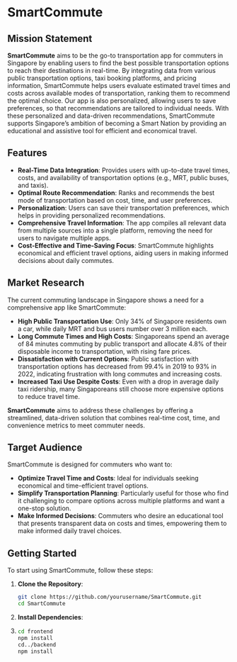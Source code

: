 # SmartCommute

## Mission Statement

**SmartCommute** aims to be the go-to transportation app for commuters in Singapore by enabling users to find the best possible transportation options to reach their destinations in real-time. By integrating data from various public transportation options, taxi booking platforms, and pricing information, SmartCommute helps users evaluate estimated travel times and costs across available modes of transportation, ranking them to recommend the optimal choice. Our app is also personalized, allowing users to save preferences, so that recommendations are tailored to individual needs. With these personalized and data-driven recommendations, SmartCommute supports Singapore’s ambition of becoming a Smart Nation by providing an educational and assistive tool for efficient and economical travel.

## Features

- **Real-Time Data Integration**: Provides users with up-to-date travel times, costs, and availability of transportation options (e.g., MRT, public buses, and taxis).
- **Optimal Route Recommendation**: Ranks and recommends the best mode of transportation based on cost, time, and user preferences.
- **Personalization**: Users can save their transportation preferences, which helps in providing personalized recommendations.
- **Comprehensive Travel Information**: The app compiles all relevant data from multiple sources into a single platform, removing the need for users to navigate multiple apps.
- **Cost-Effective and Time-Saving Focus**: SmartCommute highlights economical and efficient travel options, aiding users in making informed decisions about daily commutes.

## Market Research

The current commuting landscape in Singapore shows a need for a comprehensive app like SmartCommute:

- **High Public Transportation Use**: Only 34% of Singapore residents own a car, while daily MRT and bus users number over 3 million each.
- **Long Commute Times and High Costs**: Singaporeans spend an average of 84 minutes commuting by public transport and allocate 4.8% of their disposable income to transportation, with rising fare prices.
- **Dissatisfaction with Current Options**: Public satisfaction with transportation options has decreased from 99.4% in 2019 to 93% in 2022, indicating frustration with long commutes and increasing costs.
- **Increased Taxi Use Despite Costs**: Even with a drop in average daily taxi ridership, many Singaporeans still choose more expensive options to reduce travel time.

**SmartCommute** aims to address these challenges by offering a streamlined, data-driven solution that combines real-time cost, time, and convenience metrics to meet commuter needs.

## Target Audience

SmartCommute is designed for commuters who want to:

- **Optimize Travel Time and Costs**: Ideal for individuals seeking economical and time-efficient travel options.
- **Simplify Transportation Planning**: Particularly useful for those who find it challenging to compare options across multiple platforms and want a one-stop solution.
- **Make Informed Decisions**: Commuters who desire an educational tool that presents transparent data on costs and times, empowering them to make informed daily travel choices.

## Getting Started

To start using SmartCommute, follow these steps:

1. **Clone the Repository**:
   ```bash
   git clone https://github.com/yourusername/SmartCommute.git
   cd SmartCommute

2. **Install Dependencies**:
3. ```bash
   cd frontend
   npm install
   cd../backend
   npm install
